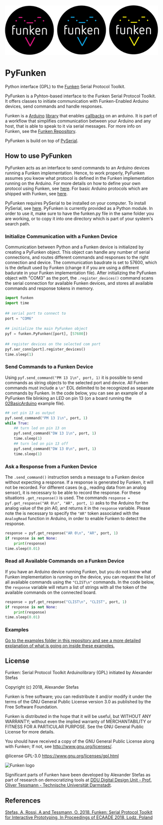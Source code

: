 ![Funken logo](https://github.com/ar0551/PyFunken/blob/master/materials/FNK_LOGO_GITHUB.png)

# PyFunken
Python interface (GPL) to the [Funken](https://github.com/astefas/Funken) Serial Protocol Toolkit.

PyFunken is a Pyhton-based interface to the Funken Serial Protocol Toolkit. It offers classes to initiate communication with Funken-Enabled Arduino devices, send commands and handle responses.

Funken is a [Arduino](https://www.arduino.cc) [library](https://www.arduino.cc/en/Reference/Libraries) that enables [callbacks](https://en.wikipedia.org/wiki/Callback_(computer_programming)) on an arduino. It is part of a workflow that simplifies communication between your Arduino and any host, that is able to speak to it via serial messages.
For more info on Funken, see the [Funken Repository](https://github.com/astefas/Funken).

PyFunken is build on top of [PySerial](https://github.com/pyserial/pyserial).

## How to use PyFunken
PyFunken acts as an interface to send commands to an Arduino devices running a Funken implementation. Hence, to work properly, PyFunken assumes you kwow what protocol is defined in the Funken implementation running on the Arduino. For more details on how to define your own protocol using Funken, see [here](https://github.com/astefas/Funken#how-to-use-funken). For basic Arduino protocols which are shipped with Funken, see [here](https://github.com/astefas/Funken/blob/master/README.md#quickstart).

PyFunken requires PySerial to be installed on your computer. To install PySerial, see [here](https://github.com/pyserial/pyserial/blob/master/documentation/pyserial.rst#installation). PyFunken is currently provided as a Python module. In order to use it, make sure to have the funken.py file in the same folder you are working, or to copy it into one directory which is part of your system's search path.

### Initialize Communication with a Funken Device
Communication between Python and a Funken device is initialized by creating a PyFunken object. This object can handle any number of serial connections, and routes different commands and responses to the right connection and device. The communication baudrate is set to 57600, which is the default used by Funken (change it if you are using a different badurate in your Funken implementation file). After initializing the PyFunken object with "COM3" as the port, the ```.register_devices()``` command scans the serial connection for available Funken devices, and stores all available commands and response tokens in memory.

```python
import funken
import time

## serial port to connect to
port = "COM6"

## initialize the main PyFunken object
pyf = funken.PyFunken([port], [57600])

## register devices on the selected com port
pyf.ser_conn[port].register_devices()
time.sleep(1)
```

### Send Commands to a Funken Device
Using ```pyf.send_command("PM 13 1\n", port, 1)``` it is possible to send commands as string objects to the selected port and device. All Funken commands must include a ```\n"``` EOL delimited to be recognized as separate commands by Funken. In the code below, you can see an example of a PyFunken file blinking an LED on pin 13 (on a board running the [02BasicArduino](https://github.com/astefas/Funken/tree/master/src/Funken/examples/02BasicArduino) example file).
```python
## set pin 13 as output
pyf.send_command("PM 13 1\n", port, 1)
while True:
	## turn led on pin 13 on
	pyf.send_command("DW 13 1\n", port, 1)
	time.sleep(1)
	## turn led on pin 13 off
	pyf.send_command("DW 13 0\n", port, 1)
	time.sleep(1)
```

### Ask a Response from a Funken Device
The ```.send_command()``` instruction sends a message to a Funken device without expecting a response. If a response is generated by Funken, it will not be recorded. For different cases (e.g., reading data from an analog sensor), it is necessary to be able to record the response. For these situations ```.get_response()``` is used. The commands ```response = pyf.get_response("AR 0\n", "AR", port, 1)``` asks to the Arduino for the analog value of the pin A0, and returns it in the ```response``` variable. Please note the is necessary to specify the ```"AR"``` token associated with the ```AnalogRead``` function in Arduino, in order to enable Funken to detect the response.
```python
response = pyf.get_response("AR 0\n", "AR", port, 1)
if response is not None:
	print(response)
time.sleep(0.01)
```

### Read all Available Commands on a Funken Device
If you have an Arduino device running Funken, but you do not know what Funken implementation is running on the device, you can request the list of all available commands using the ```"CLIST\n"``` commands. In the code below, the ```response``` variable will return a list of strings with all the token of the available commands on the connected board.
```python
response = pyf.get_response("CLIST\n", "CLIST", port, 1)
if response is not None:
	print(response)
time.sleep(0.01)
```

### Examples
[Go to the examples folder in this repository and see a more detailed explanation of what is going on inside these examples.](https://github.com/ar0551/PyFunken/tree/master/examples)


## License
Funken: Serial Protocol Toolkit Arduinolibrary (GPL) initiated by Alexander Stefas

Copyright (c) 2018, Alexander Stefas

Funken is free software; you can redistribute it and/or modify it under the terms of the GNU General Public License version 3.0 as published by the Free Software Foundation.

Funken is distributed in the hope that it will be useful, but WITHOUT ANY WARRANTY; without even the implied warranty of MERCHANTABILITY or FITNESS FOR A PARTICULAR PURPOSE. See the GNU General Public License for more details.

You should have received a copy of the GNU General Public License along with Funken; If not, see http://www.gnu.org/licenses/.

@license GPL-3.0 https://www.gnu.org/licenses/gpl.html


![Funken logo](https://github.com/astefas/Funken/blob/master/material/DDU-logo_BLACK_RGB.png)

Significant parts of Funken have been developed by Alexander Stefas as part of research on democratizing tools at [DDU Digital Design Unit - Prof. Oliver Tessmann - Technische Universität Darmstadt](http://www.dg.architektur.tu-darmstadt.de/dg/startseite_3/index.de.jsp).

## References
[Stefas, A, Rossi, A and Tessmann, O. 2018. Funken: Serial Protocol Toolkit for Interactive Prototyping, In Proceedings of ECAADE 2018, Lodz. Poland](http://papers.cumincad.org/data/works/att/ecaade2018_388.pdf)






